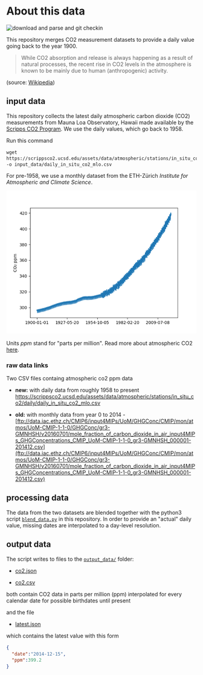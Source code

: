 # About this data

![download and parse and git checkin](https://github.com/co2birthdate/dataops/workflows/download%20and%20parse%20and%20git%20checkin/badge.svg?branch=master)

This repository merges CO2 measurement datasets to provide a daily value going back to the year 1900.

> While CO2 absorption and release is always happening as a result of natural processes, the recent rise in CO2 levels in the atmosphere is known to be mainly due to human (anthropogenic) activity.

(source: [Wikipedia](https://en.wikipedia.org/wiki/Carbon_dioxide_in_Earth%27s_atmosphere#Anthropogenic_CO2_emissions))

## input data

This repository collects the latest daily atmospheric carbon dioxide (CO2) measurements from Mauna Loa Observatory, Hawaii made available by the [Scripps CO2 Program](https://scrippsco2.ucsd.edu/data/atmospheric_co2/mlo.html). We use the daily values, which go back to 1958.

Run this command

    wget https://scrippsco2.ucsd.edu/assets/data/atmospheric/stations/in_situ_co2/daily/daily_in_situ_co2_mlo.csv -o input_data/daily_in_situ_co2_mlo.csv

For pre-1958, we use a monthly dataset from the ETH-Zürich _Institute for Atmospheric and Climate Science_.

![blended data](https://github.com/co2birthdate/dataops/raw/master/data_availability.png)

Units _ppm_ stand for "parts per million". Read more about atmospheric CO2 [here](https://en.wikipedia.org/wiki/Carbon_dioxide_in_Earth%27s_atmosphere).

### raw data links

Two CSV files containg atmospheric co2 ppm data

+ **new:** with daily data from roughly 1958 to present https://scrippsco2.ucsd.edu/assets/data/atmospheric/stations/in_situ_co2/daily/daily_in_situ_co2_mlo.csv

+ **old:** with monthly data from year 0 to 2014 - [ftp://data.iac.ethz.ch/CMIP6/input4MIPs/UoM/GHGConc/CMIP/mon/atmos/UoM-CMIP-1-1-0/GHGConc/gr3-GMNHSH/v20160701/mole_fraction_of_carbon_dioxide_in_air_input4MIPs_GHGConcentrations_CMIP_UoM-CMIP-1-1-0_gr3-GMNHSH_000001-201412.csv](ftp://data.iac.ethz.ch/CMIP6/input4MIPs/UoM/GHGConc/CMIP/mon/atmos/UoM-CMIP-1-1-0/GHGConc/gr3-GMNHSH/v20160701/mole_fraction_of_carbon_dioxide_in_air_input4MIPs_GHGConcentrations_CMIP_UoM-CMIP-1-1-0_gr3-GMNHSH_000001-201412.csv)

## processing data

The data from the two datasets are blended together with the python3 script [`blend_data.py`](https://github.com/co2birthdate/dataops/blob/master/blend_data.py) in this repository. In order to provide an "actual" daily value, missing dates are interpolated to a day-level resolution.

## output data

The script writes to files to the [`output_data/`](https://github.com/co2birthdate/dataops/tree/master/output_data) folder:

+ [co2.json](https://github.com/co2birthdate/dataops/raw/master/output_data/co2.json)

+ [co2.csv](https://github.com/co2birthdate/dataops/raw/master/output_data/co2.csv)

both contain CO2 data in parts per million (ppm) interpolated for every calendar date for possible birthdates until present

and the file

+ [latest.json](https://raw.githubusercontent.com/co2birthdate/dataops/master/output_data/latest.json)

which contains the latest value with this form

```json
{
  "date":"2014-12-15",
  "ppm":399.2
}
```

<!-- These files are picked up by the [`builder.py`](https://github.com/co2birthdate/website/blob/master/assets/py/builder.py) script in the website repository. -->




